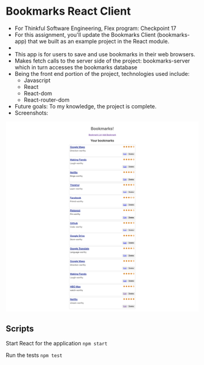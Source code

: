 # Bookmarks React Client

- For Thinkful Software Engineering, Flex program: Checkpoint 17
- For this assignment, you'll update the Bookmarks Client (bookmarks-app) that we built as an example project in the React module. 
- 
- This app is for users to save and use bookmarks in their web browsers.
- Makes fetch calls to the server side of the project: bookmarks-server which in turn accesses the bookmarks database
- Being the front end portion of the project, technologies used include:
    - Javascript
    - React
    - React-dom
    - React-router-dom
- Future goals: To my knowledge, the project is complete.
- Screenshots:
<img src='./images/bookmarks-list-screenshot.png' alt='Bookmarks list screenshot'>

## Scripts

Start React for the application `npm start`

Run the tests `npm test`